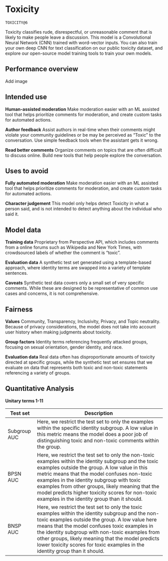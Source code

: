 # Toxicity 

    TOXICITY@6

Toxicity classifies rude, disrespectful, or unreasonable comment that is likely to make people leave a discussion. This model is a Convolutional Neural Network (CNN) trained with word-vector inputs. You can also train your own deep CNN for text classification on our public toxicity dataset, and explore our open-source model training tools to train your own models.


## Performance overview


Add image



## Intended use


**Human-assisted moderation**
Make moderation easier with an ML assisted tool that helps prioritize comments for moderation, and create custom tasks for automated actions. 

**Author feedback**
Assist authors in real-time when their comments might violate your community guidelines or be may be perceived as “Toxic” to the conversation. Use simple feedback tools when the assistant gets it wrong. 

**Read better comments**
Organize comments on topics that are often difficult to discuss online. Build new tools that help people explore the conversation. 


## Uses to avoid

**Fully automated moderation**
Make moderation easier with an ML assisted tool that helps prioritize comments for moderation, and create custom tasks for automated actions. 

**Character judgement**
This model only helps detect Toxicity in what a person said, and is not intended to detect anything about the individual who said it.



## Model data

**Training data**
Proprietary from Perspective API, which includes comments from a online forums such as Wikipedia and New York Times, with crowdsourced labels of whether the comment is “toxic”.

**Evaluation data**
A synthetic test set generated using a template-based approach, where identity terms are swapped into a variety of template sentences.

**Caveats**
Synthetic test data covers only a small set of very specific comments. While these are designed to be representative of common use cases and concerns, it is not comprehensive.


## Fairness

**Values**
Community, Transparency, Inclusivity, Privacy, and Topic neutrality. Because of privacy considerations, the model does not take into account user history when making judgments about toxicity.

**Group factors**
Identity terms referencing frequently attacked groups, focusing on sexual orientation, gender identity, and race.

**Evaluation data**
Real data often has disproportionate amounts of toxicity directed at specific groups, while the synthetic test set ensures that we evaluate on data that represents both toxic and non-toxic statements referencing a variety of groups.


## Quantitative Analysis

**Unitary terms 1-11**





| Test set   | Description                         |
|----------------|-------------------------------|
|Subgroup AUC|Here, we restrict the test set to only the examples within the specific identity subgroup. A low value in this metric means the model does a poor job of distinguishing toxic and non-toxic comments within the group.     
|BPSN AUC         |Here, we restrict the test set to only the non-toxic examples within the identity subgroup and the toxic examples outside the group. A low value in this metric means that the model confuses non-toxic examples in the identity subgroup with toxic examples from other groups, likely meaning that the model predicts higher toxicity scores for non-toxic examples in the identity group than it should.  
|BNSP AUC         |Here, we restrict the test set to only the toxic examples within the identity subgroup and the non-toxic examples outside the group. A low value here means that the model confuses toxic examples in the identity subgroup with non-toxic examples from other groups, likely meaning that the model predicts lower toxicity scores for toxic examples in the identity group than it should.|

